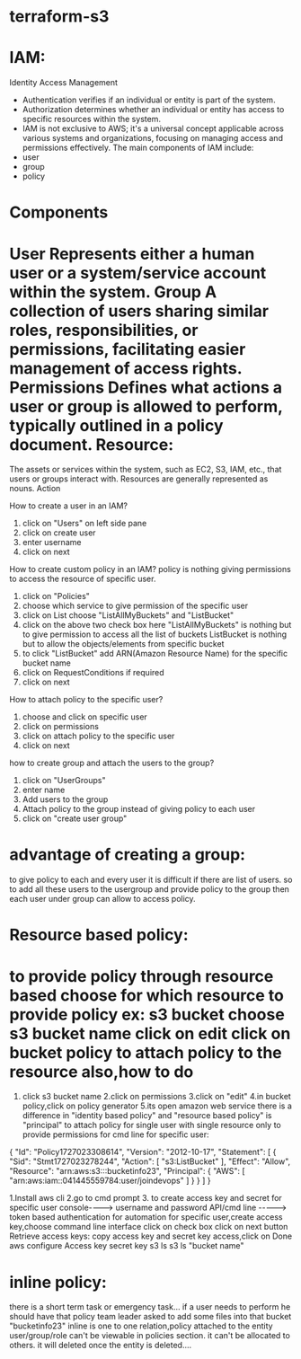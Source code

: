 # terraform-s3

IAM:
====
Identity Access Management

* Authentication verifies if an individual or entity is part of the system.
* Authorization determines whether an individual or entity has access to specific resources within the system.
* IAM is not exclusive to AWS; it's a universal concept applicable across various systems and organizations, focusing on managing access and permissions effectively. The main components of IAM include:
* user
* group
* policy

Components
==========
  User
  Represents either a human user or a system/service account within the system.
  Group
  A collection of users sharing similar roles, responsibilities, or permissions, facilitating easier management of access rights.
  Permissions
  Defines what actions a user or group is allowed to perform, typically outlined in a policy document.
  Resource:
  =========
  The assets or services within the system, such as EC2, S3, IAM, etc., that users or groups interact with. Resources are generally represented as nouns.
  Action

How to create a user in an IAM?
1. click on "Users" on left side pane
2. click on create user
3. enter username
4. click on next

How to create custom policy in an IAM?
policy is nothing giving permissions to access the resource of specific user.
1. click on "Policies"
2. choose which service to give permission of the specific user
3. click on List
choose "ListAllMyBuckets" and "ListBucket"
4. click on the above two check box
here "ListAllMyBuckets" is nothing but to give permission to access all the list of buckets
ListBucket is nothing but to allow the objects/elements from specific bucket
5. to click "ListBucket" add ARN(Amazon Resource Name) for the specific bucket name
6. click on RequestConditions if required
7. click on next

How to attach policy to the specific user?
1. choose and click on specific user 
2. click on permissions
3. click on attach policy to the specific user
4. click on next

how to create group and attach the users to the group?
1. click on "UserGroups"
2. enter name
3. Add users to the group
3. Attach policy to the group instead of giving policy to each user
4. click on "create user group"

advantage of creating a group:
==============================
to give policy to each and every user it is difficult if there are list of users.
so to add all these users to the usergroup and provide policy to the group
then each user under group can allow to access policy.

Resource based policy:
======================
to provide policy through resource based
choose for which resource to provide policy
ex:
s3 bucket
choose s3 bucket name
click on edit
click on bucket policy
to attach policy to the resource also,how to do
=================================================
1. click s3 bucket name
   2.click on permissions
   3.click on "edit"
   4.in bucket policy,click on policy generator
   5.its open amazon web service
   there is a difference in "identity based policy" and "resource based policy" is "principal"
   to attach policy for single user with single resource only
   to provide permissions for cmd line for specific user:

{
"Id": "Policy1727023308614",
"Version": "2012-10-17",
"Statement": [
{
"Sid": "Stmt1727023278244",
"Action": [
"s3:ListBucket"
],
"Effect": "Allow",
"Resource": "arn:aws:s3:::bucketinfo23",
"Principal": {
"AWS": [
"arn:aws:iam::041445559784:user/joindevops"
]
}
}
]
}

1.Install aws cli
2.go to cmd prompt
3. to create access key and secret for specific user
   console----> username and password
   API/cmd line -----> token based authentication for automation
   for specific user,create access key,choose command line interface
   click on check box
   click on next button
   Retrieve access keys: copy access key and secret key access,click on Done
   aws configure
   Access key
   secret key
   s3 ls
   s3 ls "bucket name"


inline policy:
==============
there is a short term task or emergency task...
if a user needs to perform he should have that policy
team leader asked to add some files into that bucket "bucketinfo23"
inline is one to one relation,policy attached to the entity user/group/role can't be viewable in policies section.
it can't be allocated to others.
it will deleted once the entity is deleted....

